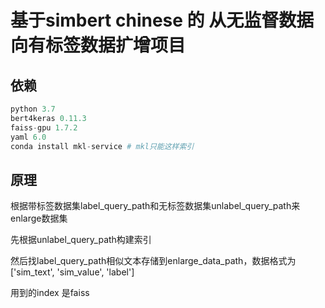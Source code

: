 # 基于simbert chinese 的 从无监督数据向有标签数据扩增项目

## 依赖
```py
python 3.7
bert4keras 0.11.3
faiss-gpu 1.7.2
yaml 6.0
conda install mkl-service # mkl只能这样索引
```

## 原理

根据带标签数据集label_query_path和无标签数据集unlabel_query_path来enlarge数据集

先根据unlabel_query_path构建索引

然后找label_query_path相似文本存储到enlarge_data_path，数据格式为['sim_text', 'sim_value', 'label']

用到的index 是faiss 

